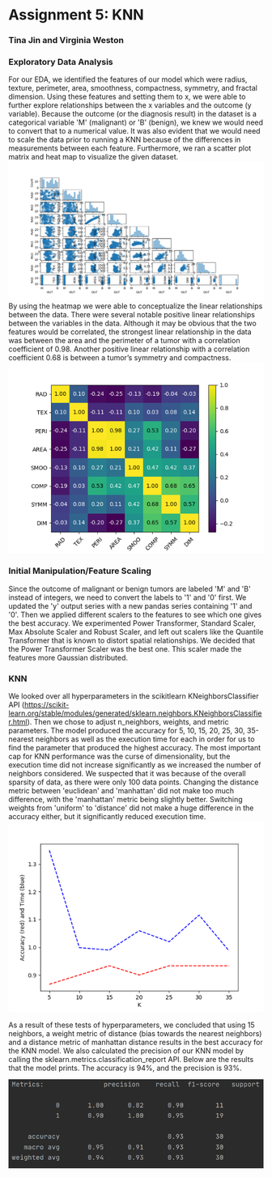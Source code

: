 # Assignment 5: KNN
### Tina Jin and Virginia Weston

### Exploratory Data Analysis 
For our EDA, we identified the features of our model which were radius, texture, perimeter, area, smoothness, compactness, symmetry, and fractal dimension. Using these features and setting them to x, we were able to further explore relationships between the x variables and the outcome (y variable). Because the outcome (or the diagnosis result) in the dataset is a categorical variable 'M' (malignant) or 'B' (benign), we knew we would need to convert that to a numerical value. It was also evident that we would need to scale the data prior to running a KNN because of the differences in measurements between each feature. Furthermore, we ran a scatter plot matrix and heat map to visualize the given dataset. 
![](/images/Figure_2.png)
By using the heatmap we were able to conceptualize the linear relationships between the data. There were several notable positive linear relationships between the variables in the data. Although it may be obvious that the two features would be correlated, the strongest linear relationship in the data was between the area and the perimeter of a tumor with a correlation coefficient of 0.98. Another positive linear relationship with a correlation coefficient 0.68 is between a tumor’s symmetry and compactness. 
![](/images/Figure_1.png)

### Initial Manipulation/Feature Scaling
Since the outcome of malignant or benign tumors are labeled 'M' and 'B' instead of integers, we need to convert the labels to '1' and '0' first. We updated the 'y' output series with a new pandas series containing '1' and '0'. 
Then we applied different scalers to the features to see which one gives the best accuracy. We experimented Power Transformer, Standard Scaler, Max Absolute Scaler and Robust Scaler, and left out scalers like the Quantile Transformer that is known to distort spatial relationships. We decided that the Power Transformer Scaler was the best one. This scaler made the features more Gaussian distributed.

### KNN
We looked over all hyperparameters in the scikitlearn KNeighborsClassifier API (https://scikit-learn.org/stable/modules/generated/sklearn.neighbors.KNeighborsClassifier.html). Then we chose to adjust n_neighbors, weights, and metric parameters. The model produced the accuracy for 5, 10, 15, 20, 25, 30, 35-nearest neighbors as well as the execution time for each in order for us to find the parameter that produced the highest accuracy. The most important cap for KNN performance was the curse of dimensionality, but the execution time did not increase significantly as we increased the number of neighbors considered. We suspected that it was because of the overall sparsity of data, as there were only 100 data points. Changing the distance metric between 'euclidean' and 'manhattan' did not make too much difference, with the 'manhattan' metric being slightly better. Switching weights from 'uniform' to 'distance' did not make a huge difference in the accuracy either, but it significantly reduced execution time. 
![](/images/knn_k.png)

As a result of these tests of hyperparameters, we concluded that using 15 neighbors, a weight metric of distance (bias towards the nearest neighbors) and a distance metric of manhattan distance results in the best accuracy for the KNN model. We also calculated the precision of our KNN model by calling the sklearn.metrics.classification_report API. Below are the results that the model prints. The accuracy is 94%, and the precision is 93%.

![](/images/knn_metrics.png)


